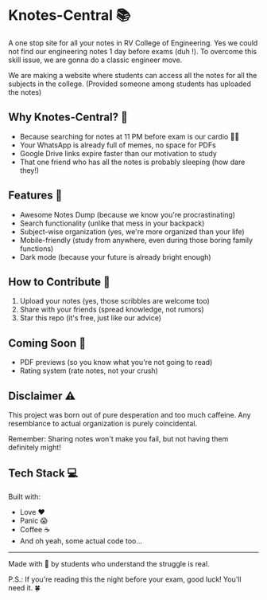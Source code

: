 # Knotes-Central 📚

A one stop site for all your notes in RV College of Engineering.
Yes we could not find our engineering notes 1 day before exams (duh !). To overcome this skill issue, we are gonna do a classic engineer move.

We are making a website where students can access all the notes for all the subjects in the college. (Provided someone among students has uploaded the notes)

## Why Knotes-Central? 🤔

- Because searching for notes at 11 PM before exam is our cardio 🏃‍♂️
- Your WhatsApp is already full of memes, no space for PDFs
- Google Drive links expire faster than our motivation to study
- That one friend who has all the notes is probably sleeping (how dare they!)

## Features 🌟

- Awesome Notes Dump (because we know you're procrastinating)
- Search functionality (unlike that mess in your backpack)
- Subject-wise organization (yes, we're more organized than your life)
- Mobile-friendly (study from anywhere, even during those boring family functions)
- Dark mode (because your future is already bright enough)

## How to Contribute 🤝

1. Upload your notes (yes, those scribbles are welcome too)
2. Share with your friends (spread knowledge, not rumors)
3. Star this repo (it's free, just like our advice)

## Coming Soon 🚀

- PDF previews (so you know what you're not going to read)
- Rating system (rate notes, not your crush)

## Disclaimer ⚠️

This project was born out of pure desperation and too much caffeine. Any resemblance to actual organization is purely coincidental.

Remember: Sharing notes won't make you fail, but not having them definitely might!

## Tech Stack 💻

Built with:

- Love ❤️
- Panic 😱
- Coffee ☕
- And oh yeah, some actual code too...

---

Made with 💖 by students who understand the struggle is real.

P.S.: If you're reading this the night before your exam, good luck! You'll need it. 🍀
